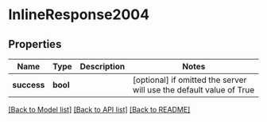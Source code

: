 # InlineResponse2004

## Properties
Name | Type | Description | Notes
------------ | ------------- | ------------- | -------------
**success** | **bool** |  | [optional]  if omitted the server will use the default value of True

[[Back to Model list]](../README.md#documentation-for-models) [[Back to API list]](../README.md#documentation-for-api-endpoints) [[Back to README]](../README.md)


